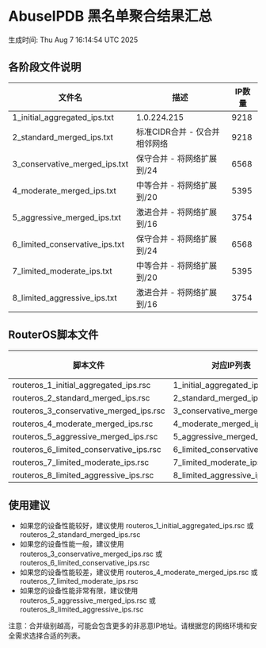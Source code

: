 # AbuseIPDB 黑名单聚合结果汇总
生成时间: Thu Aug  7 16:14:54 UTC 2025

## 各阶段文件说明

| 文件名 | 描述 | IP数量 |
|--------|------|--------|
| 1_initial_aggregated_ips.txt | 1.0.224.215 | 9218 |
| 2_standard_merged_ips.txt | 标准CIDR合并 - 仅合并相邻网络 | 9218 |
| 3_conservative_merged_ips.txt | 保守合并 - 将网络扩展到/24 | 6568 |
| 4_moderate_merged_ips.txt | 中等合并 - 将网络扩展到/20 | 5395 |
| 5_aggressive_merged_ips.txt | 激进合并 - 将网络扩展到/16 | 3754 |
| 6_limited_conservative_ips.txt | 保守合并 - 将网络扩展到/24 | 6568 |
| 7_limited_moderate_ips.txt | 中等合并 - 将网络扩展到/20 | 5395 |
| 8_limited_aggressive_ips.txt | 激进合并 - 将网络扩展到/16 | 3754 |

## RouterOS脚本文件

| 脚本文件 | 对应IP列表 | IP数量 |
|----------|------------|--------|
| routeros_1_initial_aggregated_ips.rsc | 1_initial_aggregated_ips.txt | 9218 |
| routeros_2_standard_merged_ips.rsc | 2_standard_merged_ips.txt | 9218 |
| routeros_3_conservative_merged_ips.rsc | 3_conservative_merged_ips.txt | 6568 |
| routeros_4_moderate_merged_ips.rsc | 4_moderate_merged_ips.txt | 5395 |
| routeros_5_aggressive_merged_ips.rsc | 5_aggressive_merged_ips.txt | 3754 |
| routeros_6_limited_conservative_ips.rsc | 6_limited_conservative_ips.txt | 6568 |
| routeros_7_limited_moderate_ips.rsc | 7_limited_moderate_ips.txt | 5395 |
| routeros_8_limited_aggressive_ips.rsc | 8_limited_aggressive_ips.txt | 3754 |

## 使用建议

- 如果您的设备性能较好，建议使用 routeros_1_initial_aggregated_ips.rsc 或 routeros_2_standard_merged_ips.rsc
- 如果您的设备性能一般，建议使用 routeros_3_conservative_merged_ips.rsc 或 routeros_6_limited_conservative_ips.rsc
- 如果您的设备性能较差，建议使用 routeros_4_moderate_merged_ips.rsc 或 routeros_7_limited_moderate_ips.rsc
- 如果您的设备性能非常有限，建议使用 routeros_5_aggressive_merged_ips.rsc 或 routeros_8_limited_aggressive_ips.rsc

注意：合并级别越高，可能会包含更多的非恶意IP地址。请根据您的网络环境和安全需求选择合适的列表。
